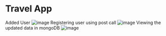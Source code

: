 # **Travel App**
Added User
![image](https://github.com/user-attachments/assets/475f9001-0d21-4f72-8321-1d36b3439dab)
Registering user using post call
![image](https://github.com/user-attachments/assets/cb9d717c-d9aa-4de5-ad19-da0fba6d2040)
Viewing the updated data in mongoDB
![image](https://github.com/user-attachments/assets/e9397b9f-bf51-4532-986d-4a728599a435)


